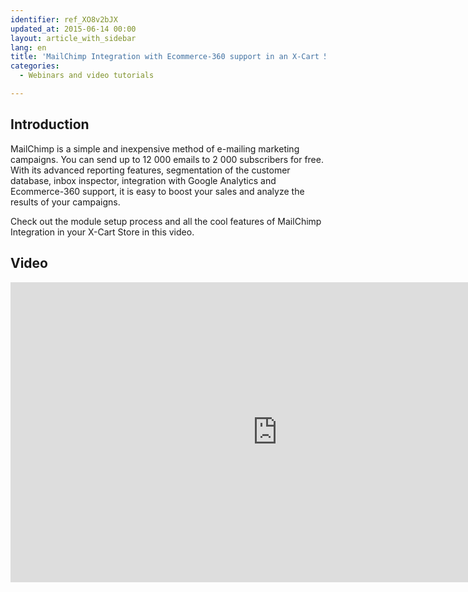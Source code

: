 ```yaml
---
identifier: ref_XO8v2bJX
updated_at: 2015-06-14 00:00
layout: article_with_sidebar
lang: en
title: 'MailChimp Integration with Ecommerce-360 support in an X-Cart 5 Store'
categories:
  - Webinars and video tutorials

---
```



## Introduction

MailChimp is a simple and inexpensive method of e-mailing marketing campaigns. You can send up to 12 000 emails to 2 000 subscribers for free. With its advanced reporting features, segmentation of the customer database, inbox inspector, integration with Google Analytics and Ecommerce-360 support, it is easy to boost your sales and analyze the results of your campaigns.

Check out the module setup process and all the cool features of MailChimp Integration in your X-Cart Store in this video.

## Video

<iframe class="youtube-player" type="text/html" style="width: 853px; height: 480px" src="http://www.youtube.com/embed/NfCz86Iy3dY" frameborder="0"></iframe>